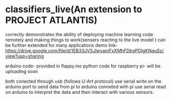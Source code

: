 # classifiers_live(An extension to PROJECT ATLANTIS)
correctly demonstrates the ability of deploying machine learning code remotely and making things to work(sensers reacting to the live model )
can be further extended for many applications
demo link- https://drive.google.com/file/d/1EB33JVSJlwyamFxXMhFDbgPDIgKNquSz/view?usp=sharing

arduino code- provided in flappy.ino
python code for raspberry pi- will be uploading soon

both conected through usb (follows U-Art protocol)
use serial write on the arduino port to send data from pi to arduino conneted with pi
use serial read on arduino to interpret the data and then interact with various sensors.
